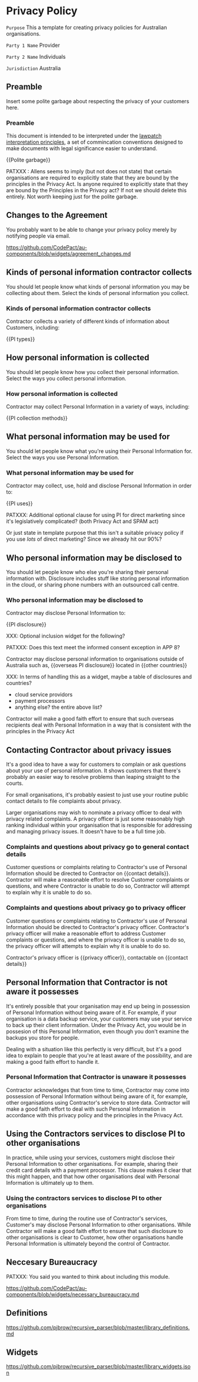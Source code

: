 # Privacy Policy

`Purpose` This a template for creating privacy policies for Australian organisations.

`Party 1 Name` Provider

`Party 2 Name` Individuals

`Jurisdiction` Australia

## Preamble

Insert some polite garbage about respecting the privacy of your customers here.

### Preamble

This document is intended to be interpreted under the [lawpatch interpretation principles](lawpatch.org), a set of commincation conventions designed to make documents with legal significance easier to understand.


{{Polite garbage}}

PATXXX : Allens seems to imply (but not does not state) that certain organisations are required to explicitly state that they are bound by the principles in the Privacy Act. Is anyone required to explicitly state that they are bound by the Principles in the Privacy act? If not we should delete this entirely. Not worth keeping just for the polite garbage.


## Changes to the Agreement

You probably want to be able to change your privacy policy merely by notifying people via email.

https://github.com/CodePact/au-components/blob/widgets/agreement_changes.md

## Kinds of personal information contractor collects

You should let people know what kinds of personal information you may be collecting about them. Select the kinds of personal information you collect. 

### Kinds of personal information contractor collects

Contractor collects a variety of different kinds of information about Customers, including:

{{PI types}}

## How personal information is collected

You should let people know how you collect their personal information. Select the ways you collect personal information.

### How personal information is collected

Contractor may collect Personal Information in a variety of ways, including:

{{PI collection methods}}

## What personal information may be used for

You should let people know what you're using their Personal Information for. Select the ways you use Personal Information.

### What personal information may be used for

Contractor may collect, use, hold and disclose Personal Information in order to:

{{PI uses}}

PATXXX: Additional optional clause for using PI for direct marketing since it's legislatively complicated? (both Privacy Act and SPAM act)

Or just state in template purpose that this isn't a suitable privacy policy if you use _lots_ of direct marketing? Since we already hit our 90%?

## Who personal information may be disclosed to

You should let people know who else you're sharing their personal information with. Disclosure includes stuff like storing personal information in the cloud, or sharing phone numbers with an outsourced call centre.

### Who personal information may be disclosed to

Contractor may disclose Personal Information to:

{{PI disclosure}}

XXX: Optional inclusion widget for the following?

PATXXX: Does this text meet the informed consent exception in APP 8?

Contractor may disclose personal information to organisations outside of Australia such as, {{overseas PI disclosure}} located in {{other countries}}


XXX: In terms of handling this as a widget, maybe a table of disclosures and countries?

- cloud service providors
- payment processors
- anything else? the entire above list?

Contractor will make a good faith effort to ensure that such overseas recipients deal with Personal Information in a way that is consistent with the principles in the Privacy Act


## Contacting Contractor about privacy issues

It's a good idea to have a way for customers to complain or ask questions about your use of personal information. It shows customers that there's probably an easier way to resolve problems than leaping straight to the courts.

For small organisations, it's probably easiest to just use your routine public contact details to file complaints about privacy.

Larger organisations may wish to nominate a privacy officer to deal with privacy related complaints. A privacy officer is just some reasonably high ranking individual within your organisation that is responsible for addressing and managing privacy issues. It doesn't have to be a full time job. 

### Complaints and questions about privacy go to general contact details

Customer questions or complaints relating to Contractor's use of Personal Information should be directed to Contractor on {{contact details}}. Contractor will make a reasonable effort to resolve Customer complaints or questions, and where Contractor is unable to do so, Contractor will attempt to explain why it is unable to do so.

### Complaints and questions about privacy go to privacy officer

Customer questions or complaints relating to Contractor's use of Personal Information should be directed to Contractor's privacy officer. Contractor's privacy officer will make a reasonable effort to address Customer complaints or questions, and where the privacy officer is unable to do so, the privacy officer will attempts to explain why it is unable to do so.

Contractor's privacy officer is {{privacy officer}}, contactable on {{contact details}}

## Personal Information that Contractor is not aware it possesses

It's entirely possible that your organisation may end up being in possession of Personal Information without being aware of it. For example, if your organisation is a data backup service, your customers may use your service to back up their client information. Under the Privacy Act, you would be in possesion of this Personal Information, even though you don't examine the backups you store for people.

Dealing with a situation like this perfectly is very difficult, but it's a good idea to explain to people that you're at least aware of the possibility, and are making a good faith effort to handle it.

### Personal Information that Contractor is unaware it possesses

Contractor acknowledges that from time to time, Contractor may come into possession of Personal Information without being aware of it, for example, other organisations using Contractor's service to store data. Contractor will make a good faith effort to deal with such Personal Information in accordance with this privacy policy and the principles in the Privacy Act.

## Using the Contractors services to disclose PI to other organisations

In practice, while using your services, customers might disclose their Personal Information to other organisations. For example, sharing their credit card details with a payment processor. This clause makes it clear that this might happen, and that how other organisations deal with Personal Information is ultimately up to them.

### Using the contractors services to disclose PI to other organisations

From time to time, during the routine use of Contractor's services, Customer's may disclose Personal Information to other organisations. While Contractor will make a good faith effort to ensure that such disclosure to other organisations is clear to Customer, how other organisations handle Personal Information is ultimately beyond the control of Contractor.

## Neccesary Bureaucracy

PATXXX: You said you wanted to think about including this module.

https://github.com/CodePact/au-components/blob/widgets/necessary_bureaucracy.md

## Definitions

https://github.com/pjbrow/recursive_parser/blob/master/library_definitions.md

## Widgets

https://github.com/pjbrow/recursive_parser/blob/master/library_widgets.json

